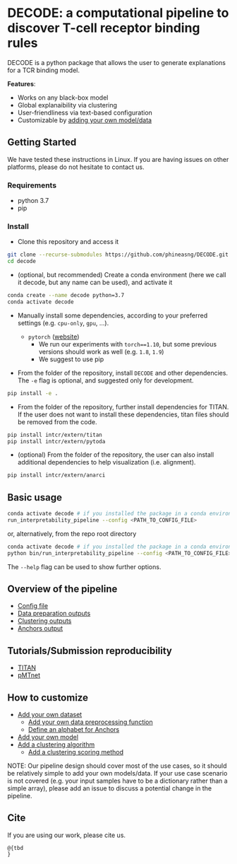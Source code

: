 # DECODE: a computational pipeline to discover T-cell receptor binding rules

DECODE is a python package that allows the user to generate 
explanations for a TCR binding model. 

**Features**:

- Works on any black-box model
- Global explanaibility via clustering
- User-friendliness via text-based configuration
- Customizable by [adding your own model/data](#how-to-customize)

## Getting Started

We have tested these instructions in Linux. 
If you are having issues on other platforms, please do not hesitate to contact us.

### Requirements

- python 3.7
- pip

### Install

- Clone this repository and access it

```bash
git clone --recurse-submodules https://github.com/phineasng/DECODE.git decode
cd decode
```

- (optional, but recommended) Create a conda environment 
  (here we call it decode, but any name can be used), and activate it
```bash
conda create --name decode python=3.7
conda activate decode
```


- Manually install some dependencies, according to your preferred settings (e.g. `cpu-only`, `gpu`, ...). 
  
    * `pytorch` ([website](https://pytorch.org/))
      - We run our experiments with `torch==1.10`, but some previous versions should work as well (e.g. `1.8`, `1.9`)
      - We suggest to use pip
    

- From the folder of the repository, install `DECODE` and other dependencies.
The `-e` flag is optional, and suggested only for development.
```bash
pip install -e .
```

- From the folder of the repository, further install dependencies for TITAN.
If the user does not want to install these dependencies, titan files should be removed from the code.
  
```bash
pip install intcr/extern/titan
pip install intcr/extern/pytoda
```

- (optional) From the folder of the repository, the user can also install additional dependencies to help visualization (i.e. alignment).
  
```bash
pip install intcr/extern/anarci
```

## Basic usage

```bash
conda activate decode # if you installed the package in a conda environment
run_interpretability_pipeline --config <PATH_TO_CONFIG_FILE>
```

or, alternatively, from the repo root directory

```bash
conda activate decode # if you installed the package in a conda environment
python bin/run_interpretability_pipeline --config <PATH_TO_CONFIG_FILE>
```

The `--help` flag can be used to show further options.

## Overview of the pipeline

- [Config file]()
- [Data preparation outputs]()
- [Clustering outputs]()
- [Anchors output]()

## Tutorials/Submission reproducibility

- [TITAN](misc/tutorials/TITAN.md)
- [pMTnet](misc/tutorials/pMTnet.md)

## How to customize

- [Add your own dataset](misc/further_instructions/add_dataset.md)
    - [Add your own data preprocessing function](misc/further_instructions/add_dataset.md#processing-the-data) 
    - [Define an alphabet for Anchors](misc/further_instructions/add_dataset.md#anchors-alphabet)
- [Add your own model](misc/further_instructions/add_model.md)
- [Add a clustering algorithm](misc/further_instructions/add_clustering_method.md)
    - [Add a clustering scoring method](misc/further_instructions/add_clustering_method.md#add-a-clustering-scoring-method)

NOTE: Our pipeline design should cover most of the use cases, so it should be relatively simple to add your own models/data. 
If your use case scenario is not covered (e.g. your input samples have to be a dictionary rather than a simple array), please add an issue to discuss a potential change in the pipeline.

## Cite

If you are using our work, please cite us.  

```
@{tbd
}
```
